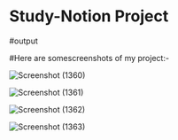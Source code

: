 # Study-Notion Project

#output

#Here are somescreenshots of my project:-


![Screenshot (1360)](https://github.com/PRITI-MJ/Study-Notion-Project/assets/104292906/17ee1988-e3ce-472c-a904-d5d404218ed4)

![Screenshot (1361)](https://github.com/PRITI-MJ/Study-Notion-Project/assets/104292906/52ef76dc-4c28-4a36-a19e-e899439eff08)

![Screenshot (1362)](https://github.com/PRITI-MJ/Study-Notion-Project/assets/104292906/a8a75768-1640-46df-b136-46e8dfa49f87)

![Screenshot (1363)](https://github.com/PRITI-MJ/Study-Notion-Project/assets/104292906/f9016123-7552-4a5f-aca3-0068e2ed92c7)


